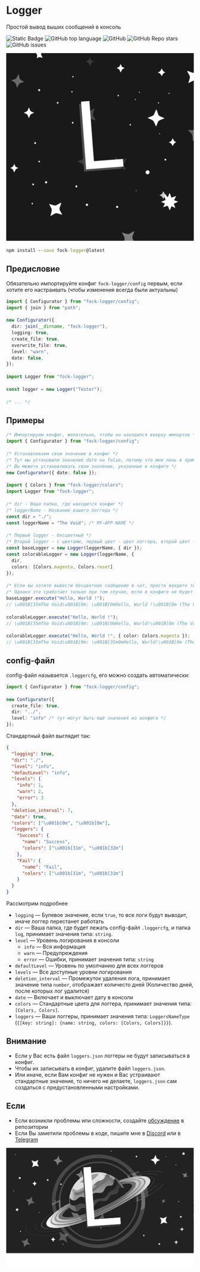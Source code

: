 # Logger

Простой вывод выших сообщений в консоль

![Static Badge](https://img.shields.io/badge/fockusty-logger-logger)
![GitHub top language](https://img.shields.io/github/languages/top/fockusty/logger)
![GitHub](https://img.shields.io/github/license/fockusty/logger)
![GitHub Repo stars](https://img.shields.io/github/stars/fockusty/logger)
![GitHub issues](https://img.shields.io/github/issues/fockusty/logger)

![Logotype](./assets/logger.logo.svg)

```cmd
npm install --save fock-logger@latest
```

## Предисловие

Обязательно импортируйте конфиг `fock-logger/config` первым, если хотите его настраивать (чтобы изменения всегда были актуальны)

```ts
import { Configurator } from "fock-logger/config";
import { join } from "path";

new Configurator({
  dir: join(__dirname, "fock-logger"),
  logging: true,
  create_file: true,
  overwrite_file: true,
  level: "warn",
  date: false,
});

import Logger from "fock-logger";

const logger = new Logger("Tester");

/* ... */
```

## Примеры

```ts
/* Импортируем конфиг, желательно, чтобы он находился вверху импортов */
import { Configurator } from "fock-logger/config";

/* Устанавливаем свои значение в конфиг */
/* Тут мы установили значение date на false, потому что мне лень в примере писать дату */
/* Вы можете устанавливать свои значение, указанные в конфиге */
new Configurator({ date: false });

import { Colors } from "fock-logger/colors";
import Logger from "fock-logger";

/* dir - Ваша папка, где находится конфиг */
/* loggerName - Название вашего логгера */
const dir = "./";
const loggerName = "The Void"; /* MY-APP-NAME */

/* Первый logger - бесцветный */
/* Второй logger - с цветами, первый цвет - цвет логгера, второй цвет - цвет сообщения */
const baseLogger = new Logger(loggerName, { dir });
const colorableLogger = new Logger(loggerName, {
  dir,
  colors: [Colors.magenta, Colors.reset]
});

/* Если вы хотите вывести бесцветное сообщение в чат, просто введите текст */
/* Однако это сработает только при том случае, если в конфиге не будет указано цветов по умолчанию */
baseLogger.execute("Hello, World !");
// \u001B[35mThe Void\u001B[0m: \u001B[0mHello, World !\u001B[0m (The Void: Hello, World!)

colorableLogger.execute("Hello, World !");
// \u001B[35mThe Void\u001B[0m: \u001B[0mHello, World!\u001B[0m (The Void: Hello, World!)

colorableLogger.execute("Hello, World !", { color: Colors.magenta });
// \u001B[35mThe Void\u001B[0m: \u001B[35m0mHello, World!\u001B[0m (The Void: Hello, World!)
```

## config-файл

config-файл называется `.loggercfg`, его можно создать автоматически:

```ts
import { Configurator } from "fock-logger/config";

new Configurator({
  create_file: true,
  dir: "../",
  level: "info" /* тут могут быть ещё значения из конфига */
});
```

Стандартный файл выглядит так:

```json
{
  "logging": true,
  "dir": "./",
  "level": "info",
  "defautLevel": "info",
  "levels": {
    "info": 1,
    "warn": 2,
    "error": 3
  },
  "deletion_interval": 7,
  "date": true,
  "colors": ["\u001b[0m", "\u001b[0m"],
  "loggers": {
    "Success": {
      "name": "Success",
      "colors": ["\u001b[31m", "\u001b[32m"]
    },
    "Fail": {
      "name": "Fail",
      "colors": ["\u001b[31m", "\u001b[31m"]
    }
  }
}
```

Рассмотрим подробнее

- `logging` — Булевое значение, если `true`, то все логи будут выводит, иначе логгер перестанет работать
- `dir` — Ваша папка, где будет лежать config-файл `.loggercfg`, и папка `log`, принимает значения типа: `string`.
- `level` — Уровень логирования в консоли
  - `info` — Вся информация
  - `warn` — Предупреждения
  - `error` — Ошибки, принимает значения типа: `string`
- `defaultLevel` — Уровень по умолчанию для всех логгеров
- `levels` — Все доступные уровни логирования
- `deletion_interval` — Промежуток удаления лога, принимает значение типа `number`, отображает количесто дней (Количество дней, после которых лог удалится)
- `date` — Включает и выключает дату в консоли
- `colors` — Стандартные цвета для логгера, принимает значения типа: `[Colors, Colors]`.
- `loggers` — Ваши логгеры, принимает значения типа: `LoggersNameType` (`{[key: string]: {name: string, colors: [Colors, Colors]}}`).

## Внимание

- Если у Вас есть файл `loggers.json` логгеры не будут записываться в конфиг.
- Чтобы их записывать в конфиг, удалите файл `loggers.json`.
- Или иначе, если Вам конфиг не нужен и Вас устраивают стандартные значение, то ничего не делаете, `loggers.json` сам создаться с предустановленными настройками.

## Если

- Если возникли проблемы или сложности, создайте [обсуждение](https://github.com/fockusty/logger/issues/new/choose) в репозитории
- Если Вы заметили проблемы в коде, пишите мне в [Discord](https://discord.gg/97J8mnn4Gr) или в [Telegram](https://t.me/The_Void_Community)

![Banner](./assets/logger.banner.svg)
